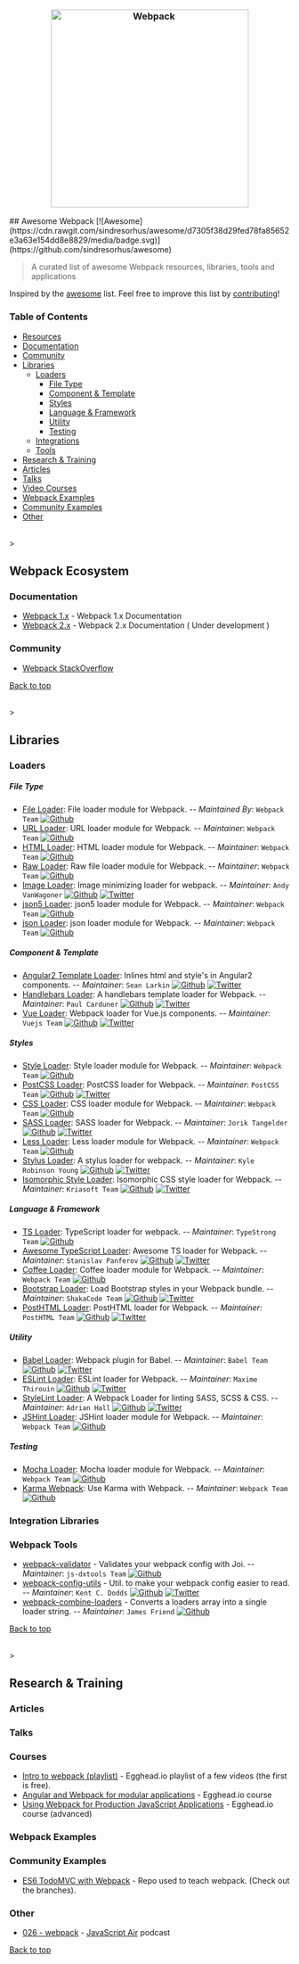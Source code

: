 <h3 align="center">
	<img width="355" src="https://raw.githubusercontent.com/d3viant0ne/awesome-webpack/master/media/logo-horizontal.png" alt="Webpack">
	<br>
</h3>
## Awesome Webpack [![Awesome](https://cdn.rawgit.com/sindresorhus/awesome/d7305f38d29fed78fa85652e3a63e154dd8e8829/media/badge.svg)](https://github.com/sindresorhus/awesome)

> A curated list of awesome Webpack resources, libraries, tools and applications

Inspired by the [awesome](https://github.com/sindresorhus/awesome) list. Feel free to improve this list by [contributing](CONTRIBUTING.md)!

### Table of Contents
 - [Resources](#webpack-ecosystem)
  - [Documentation](#documentation)
  - [Community](#community)
 - [Libraries](#libraries)
   - [Loaders](#loaders)
     - [File Type](#file-type)
     - [Component & Template](#component--template)
     - [Styles](#styles)
     - [Language & Framework](#language--framework)
     - [Utility](#utility)
     - [Testing](#testing)
   - [Integrations](#integration-libraries)
   - [Tools](#webpack-tools)
 - [Research & Training](#research--training)
  - [Articles](#articles)
  - [Talks](#talks)
  - [Video Courses](#courses)
  - [Webpack Examples](#webpack-examples)
  - [Community Examples](#community-examples)
  - [Other](#other)

<br>
> <h2>Webpack Ecosystem</h2>

### Documentation

- [Webpack 1.x](http://webpack.github.io/docs/) - Webpack 1.x Documentation
- [Webpack 2.x](https://webpack.github.io/webpack.io/) - Webpack 2.x Documentation ( Under development )

### Community

- [Webpack StackOverflow](http://stackoverflow.com/tags/webpack)

[Back to top](#table-of-contents)

<br>
> <h2> Libraries</h2>

### Loaders
##### File Type
- [File Loader](https://github.com/webpack/file-loader): File loader module for Webpack. -- _Maintained By_: `Webpack Team` [![Github](https://rawgit.com/d3viant0ne/awesome-webpack/master/media/github-square.svg)](https://github.com/webpack)
- [URL Loader](https://github.com/webpack/file-loader): URL loader module for Webpack. -- _Maintainer_: `Webpack Team` [![Github](https://rawgit.com/d3viant0ne/awesome-webpack/master/media/github-square.svg)](https://github.com/webpack)
- [HTML Loader](https://github.com/webpack/html-loader): HTML loader module for Webpack. -- _Maintainer_: `Webpack Team` [![Github](https://rawgit.com/d3viant0ne/awesome-webpack/master/media/github-square.svg)](https://github.com/webpack)
- [Raw Loader](https://github.com/webpack/raw-loader): Raw file loader module for Webpack. -- _Maintainer_: `Webpack Team` [![Github](https://rawgit.com/d3viant0ne/awesome-webpack/master/media/github-square.svg)](https://github.com/webpack)
- [Image Loader](https://github.com/thetalecrafter/img-loader): Image minimizing loader for webpack. -- _Maintainer_: `Andy VanWagoner` [![Github](https://rawgit.com/d3viant0ne/awesome-webpack/master/media/github-square.svg)](https://github.com/thetalecrafter) [![Twitter](https://rawgit.com/d3viant0ne/awesome-webpack/master/media/twitter-square.svg)](https://twitter.com/thetalecrafter)
- [json5 Loader](https://github.com/webpack/json5-loader): json5 loader module for Webpack. -- _Maintainer_: `Webpack Team` [![Github](https://rawgit.com/d3viant0ne/awesome-webpack/master/media/github-square.svg)](https://github.com/webpack)
- [json Loader](https://github.com/webpack/json-loader): json loader module for Webpack. -- _Maintainer_: `Webpack Team` [![Github](https://rawgit.com/d3viant0ne/awesome-webpack/master/media/github-square.svg)](https://github.com/webpack)

##### Component & Template
- [Angular2 Template Loader](https://github.com/TheLarkInn/angular2-template-loader): Inlines html and style's in Angular2 components. -- _Maintainer_: `Sean Larkin` [![Github](https://rawgit.com/d3viant0ne/awesome-webpack/master/media/github-square.svg)](https://github.com/TheLarkInn) [![Twitter](https://rawgit.com/d3viant0ne/awesome-webpack/master/media/twitter-square.svg)](https://twitter.com/TheLarkInn)
- [Handlebars Loader](https://github.com/pcardune/handlebars-loader): A handlebars template loader for Webpack. -- _Maintainer_: `Paul Carduner` [![Github](https://rawgit.com/d3viant0ne/awesome-webpack/master/media/github-square.svg)](https://github.com/pcardune) [![Twitter](https://rawgit.com/d3viant0ne/awesome-webpack/master/media/twitter-square.svg)](https://twitter.com/pcardune)
- [Vue Loader](https://github.com/vuejs/vue-loader): Webpack loader for Vue.js components. -- _Maintainer_: `Vuejs Team` [![Github](https://rawgit.com/d3viant0ne/awesome-webpack/master/media/github-square.svg)](https://github.com/vuejs) [![Twitter](https://rawgit.com/d3viant0ne/awesome-webpack/master/media/twitter-square.svg)](https://twitter.com/vuejs)

##### Styles
- [Style Loader](https://github.com/webpack/style-loader): Style loader module for Webpack. -- _Maintainer_: `Webpack Team` [![Github](https://rawgit.com/d3viant0ne/awesome-webpack/master/media/github-square.svg)](https://github.com/webpack)
- [PostCSS Loader](https://github.com/postcss/postcss-loader): PostCSS loader for Webpack. -- _Maintainer_: `PostCSS Team` [![Github](https://rawgit.com/d3viant0ne/awesome-webpack/master/media/github-square.svg)](https://github.com/postcss) [![Twitter](https://rawgit.com/d3viant0ne/awesome-webpack/master/media/twitter-square.svg)](https://twitter.com/PostCSS)
- [CSS Loader](https://github.com/webpack/css-loader): CSS loader module for Webpack. -- _Maintainer_: `Webpack Team` [![Github](https://rawgit.com/d3viant0ne/awesome-webpack/master/media/github-square.svg)](https://github.com/webpack)
- [SASS Loader](https://github.com/jtangelder/sass-loader): SASS loader for Webpack. -- _Maintainer_: `Jorik Tangelder` [![Github](https://rawgit.com/d3viant0ne/awesome-webpack/master/media/github-square.svg)](https://github.com/jtangelder) [![Twitter](https://rawgit.com/d3viant0ne/awesome-webpack/master/media/twitter-square.svg)](https://twitter.com/jorikdelaporik)
- [Less Loader](https://github.com/webpack/less-loader): Less loader module for Webpack. -- _Maintainer_: `Webpack Team` [![Github](https://rawgit.com/d3viant0ne/awesome-webpack/master/media/github-square.svg)](https://github.com/webpack)
- [Stylus Loader](https://github.com/shama/stylus-loader): A stylus loader for webpack. -- _Maintainer_: `Kyle Robinson Young` [![Github](https://rawgit.com/d3viant0ne/awesome-webpack/master/media/github-square.svg)](https://github.com/shama) [![Twitter](https://rawgit.com/d3viant0ne/awesome-webpack/master/media/twitter-square.svg)](https://twitter.com/shamakry)
- [Isomorphic Style Loader](https://github.com/kriasoft/isomorphic-style-loader): Isomorphic CSS style loader for Webpack. -- _Maintainer_: `Kriasoft Team` [![Github](https://rawgit.com/d3viant0ne/awesome-webpack/master/media/github-square.svg)](https://github.com/kriasoft) [![Twitter](https://rawgit.com/d3viant0ne/awesome-webpack/master/media/twitter-square.svg)](https://twitter.com/kriasoft)

##### Language & Framework
- [TS Loader](https://github.com/TypeStrong/ts-loader): TypeScript loader for webpack. -- _Maintainer_: `TypeStrong Team` [![Github](https://rawgit.com/d3viant0ne/awesome-webpack/master/media/github-square.svg)](https://github.com/TypeStrong)
- [Awesome TypeScript Loader](https://github.com/s-panferov/awesome-typescript-loader): Awesome TS loader for Webpack. -- _Maintainer_: `Stanislav Panferov` [![Github](https://rawgit.com/d3viant0ne/awesome-webpack/master/media/github-square.svg)](https://github.com/s-panferov) [![Twitter](https://rawgit.com/d3viant0ne/awesome-webpack/master/media/twitter-square.svg)](https://twitter.com/babel)
- [Coffee Loader](https://github.com/webpack/coffee-loader): Coffee loader module for Webpack. -- _Maintainer_: `Webpack Team` [![Github](https://rawgit.com/d3viant0ne/awesome-webpack/master/media/github-square.svg)](https://github.com/webpack)
- [Bootstrap Loader](https://github.com/shakacode/bootstrap-loader): Load Bootstrap styles in your Webpack bundle. -- _Maintainer_: `ShakaCode Team` [![Github](https://rawgit.com/d3viant0ne/awesome-webpack/master/media/github-square.svg)](https://github.com/shakacode) [![Twitter](https://rawgit.com/d3viant0ne/awesome-webpack/master/media/twitter-square.svg)](https://twitter.com/shakacode)
- [PostHTML Loader](https://github.com/posthtml/posthtml): PostHTML loader for Webpack. -- _Maintainer_: `PostHTML Team` [![Github](https://rawgit.com/d3viant0ne/awesome-webpack/master/media/github-square.svg)](https://github.com/posthtml) [![Twitter](https://rawgit.com/d3viant0ne/awesome-webpack/master/media/twitter-square.svg)](https://twitter.com/PostHTML)

##### Utility
- [Babel Loader](https://github.com/babel/babel-loader): Webpack plugin for Babel. -- _Maintainer_: `Babel Team` [![Github](https://rawgit.com/d3viant0ne/awesome-webpack/master/media/github-square.svg)](https://github.com/babel) [![Twitter](https://rawgit.com/d3viant0ne/awesome-webpack/master/media/twitter-square.svg)](https://twitter.com/babel)
- [ESLint Loader](https://github.com/MoOx/eslint-loader): ESLint loader for Webpack. -- _Maintainer_: `Maxime Thirouin` [![Github](https://rawgit.com/d3viant0ne/awesome-webpack/master/media/github-square.svg)](https://github.com/MoOx) [![Twitter](https://rawgit.com/d3viant0ne/awesome-webpack/master/media/twitter-square.svg)](https://twitter.com/MoOx)
- [StyleLint Loader](https://github.com/adrianhall/stylelint-loader): A Webpack Loader for linting SASS, SCSS & CSS. -- _Maintainer_: `Adrian Hall` [![Github](https://rawgit.com/d3viant0ne/awesome-webpack/master/media/github-square.svg)](https://github.com/adrianhall) [![Twitter](https://rawgit.com/d3viant0ne/awesome-webpack/master/media/twitter-square.svg)](https://twitter.com/FizzyInTheHall)
- [JSHint Loader](https://github.com/webpack/jshint-loader): JSHint loader module for Webpack. -- _Maintainer_: `Webpack Team` [![Github](https://rawgit.com/d3viant0ne/awesome-webpack/master/media/github-square.svg)](https://github.com/webpack)

##### Testing
- [Mocha Loader](https://github.com/webpack/mocha-loader): Mocha loader module for Webpack. -- _Maintainer_: `Webpack Team` [![Github](https://rawgit.com/d3viant0ne/awesome-webpack/master/media/github-square.svg)](https://github.com/webpack)
- [Karma Webpack](https://github.com/webpack/karma-webpack): Use Karma with Webpack. -- _Maintainer_: `Webpack Team` [![Github](https://rawgit.com/d3viant0ne/awesome-webpack/master/media/github-square.svg)](https://github.com/webpack)

### Integration Libraries

### Webpack Tools
- [webpack-validator](https://github.com/js-dxtools/webpack-validator) - Validates your webpack config with Joi.  -- _Maintainer_: `js-dxtools Team` [![Github](https://rawgit.com/d3viant0ne/awesome-webpack/master/media/github-square.svg)](https://github.com/js-dxtools)
- [webpack-config-utils](https://github.com/kentcdodds/webpack-config-utils) - Util. to make your webpack config easier to read.  -- _Maintainer_: `Kent C. Dodds` [![Github](https://rawgit.com/d3viant0ne/awesome-webpack/master/media/github-square.svg)](https://github.com/kentcdodds) [![Twitter](https://rawgit.com/d3viant0ne/awesome-webpack/master/media/twitter-square.svg)](https://twitter.com/kentcdodds)
- [webpack-combine-loaders](https://www.npmjs.com/package/webpack-combine-loaders) - Converts a loaders array into a single loader string.  -- _Maintainer_: `James Friend` [![Github](https://rawgit.com/d3viant0ne/awesome-webpack/master/media/github-square.svg)](https://github.com/jsdf)

[Back to top](#table-of-contents)

<br>
> <h2> Research & Training</h2>

### Articles

### Talks

### Courses

- [Intro to webpack (playlist)](https://egghead.io/playlists/intro-to-webpack-4ca2d994) - Egghead.io playlist of a few videos (the first is free).
- [Angular and Webpack for modular applications](https://egghead.io/courses/angular-and-webpack-for-modular-applications) - Egghead.io course
- [Using Webpack for Production JavaScript Applications](https://egghead.io/courses/using-webpack-for-production-javascript-applications) - Egghead.io course (advanced)

### Webpack Examples

### Community Examples

- [ES6 TodoMVC with Webpack](https://github.com/kentcdodds/es6-todomvc) - Repo used to teach webpack. (Check out the branches).

### Other

- [026 - webpack](http://jsair.io/webpack) - [JavaScript Air](https://javascriptair.com/) podcast

[Back to top](#table-of-contents)
